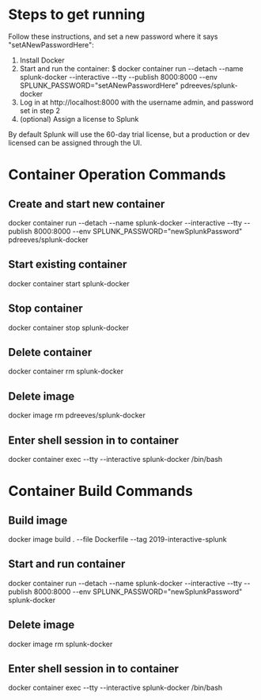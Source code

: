 # Steps to get running

Follow these instructions, and set a new password where it says "setANewPasswordHere":
1. Install Docker
2. Start and run the container: $ docker container run --detach --name splunk-docker --interactive --tty --publish 8000:8000 --env SPLUNK_PASSWORD="setANewPasswordHere" pdreeves/splunk-docker
3. Log in at http://localhost:8000 with the username admin, and password set in step 2
4. (optional) Assign a license to Splunk

By default Splunk will use the 60-day trial license, but a production or dev licensed can be assigned through the UI.

# Container Operation Commands
## Create and start new container
docker container run --detach --name splunk-docker --interactive --tty --publish 8000:8000 --env SPLUNK_PASSWORD="newSplunkPassword" pdreeves/splunk-docker

## Start existing container
docker container start splunk-docker

## Stop container
docker container stop splunk-docker

## Delete container
docker container rm splunk-docker

## Delete image
docker image rm pdreeves/splunk-docker

## Enter shell session in to container
docker container exec --tty --interactive splunk-docker /bin/bash

# Container Build Commands
## Build image
docker image build . --file Dockerfile --tag 2019-interactive-splunk

## Start and run container
docker container run --detach --name splunk-docker --interactive --tty --publish 8000:8000 --env SPLUNK_PASSWORD="newSplunkPassword" splunk-docker

## Delete image
docker image rm splunk-docker

## Enter shell session in to container
docker container exec --tty --interactive splunk-docker /bin/bash
